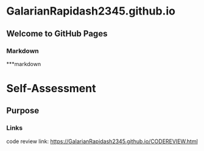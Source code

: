 # GalarianRapidash2345.github.io

## Welcome to GitHub Pages


### Markdown

***markdown


# Self-Assessment
## Purpose
### Links


code review link:  https://GalarianRapidash2345.github.io/CODEREVIEW.html


